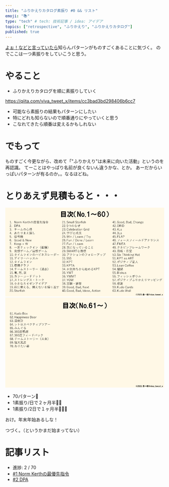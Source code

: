 ```yaml
---
title: "ふりかえりカタログ素振り #0 && リスト"
emoji: "📚"
type: "tech" # tech: 技術記事 / idea: アイデア
topics: ["retrospective", "ふりかえり", "ふりかえりカタログ"]
published: true
---
```


[よぉ！などと言っていたら](https://retrospective.connpass.com/event/234092/)知らんパターンがものすごくあることに気づく。
のでここは一つ素振りをしていこうと思う。

# やること

* ふりかえりカタログを順に素振りしていく

https://qiita.com/viva_tweet_x/items/cc3bad3bd298406b6cc7

* 可能なら素振りの結果もパターンにしたい
* 特にどれも知らないので順番通りにやっていくと思う
* こなれてきたら順番は変えるかもしれない

# でもって

ものすごく今更ながら、改めて「"ふりかえり"は未来に向いた活動」というのを再認識。
てーことはやっぱり名前が良くないん違うかな、とか。
あーだからいっぱいパターンが有るのか。。なるほどね。

# とりあえず見積もると・・・

![retrospective-catalog-1](/images/retrospective-su-bu-ri/list-all-1.png)
![retrospective-catalog-2](/images/retrospective-su-bu-ri/list-all-2.png)


* 70パターン🙋
* 1素振り/日で２ヶ月半🙋🙋
* 1素振り/2日で１ヶ月半🙋🙋🙋

おけ。年末年始あるしな！

つづく。（というかまだ始まってない）

# 記事リスト

* 進捗: 2 / 70
* [#1 Norm Kerthの最優先指令](/datsuns/articles/retrospective-su-bu-ri-1-norm-kerth.md)
* [#2 DPA](/datsuns/articles/retrospective-su-bu-ri-2-dpa.md)
